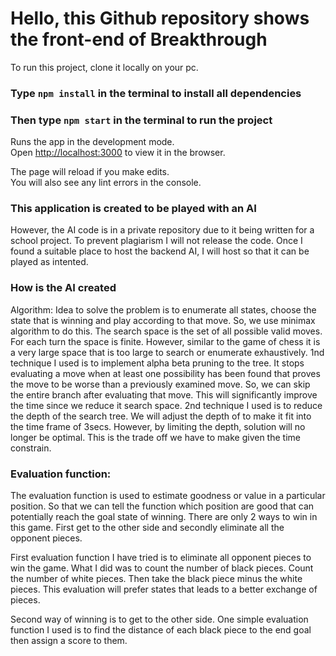 # Hello, this Github repository shows the front-end of Breakthrough

To run this project, clone it locally on your pc.

### Type `npm install` in the terminal to install all dependencies 
### Then type `npm start` in the terminal to run the project

Runs the app in the development mode.\
Open [http://localhost:3000](http://localhost:3000) to view it in the browser.

The page will reload if you make edits.\
You will also see any lint errors in the console.

### This application is created to be played with an AI

However, the AI code is in a private repository due to it being written for a school project.
To prevent plagiarism I will not release the code. Once I found a suitable place to host the backend AI, I will host so that 
it can be played as intented.

### How is the AI created
Algorithm:
Idea to solve the problem is to enumerate all states, choose the state that is winning and play according to that move. So, we use minimax algorithm to do this. The search space is the set of all possible valid moves. For each turn the space is finite. However, similar to the game of chess it is a very large space that is too large to search or enumerate exhaustively. 
1nd technique I used is to implement alpha beta pruning to the tree. It stops evaluating a move when at least one possibility has been found that proves the move to be worse than a previously examined move. So, we can skip the entire branch after evaluating that move. This will significantly improve the time since we reduce it search space.
2nd technique I used is to reduce the depth of the search tree. We will adjust the depth of to make it fit into the time frame of 3secs. However, by limiting the depth, solution will no longer be optimal. This is the trade off we have to make given the time constrain.

### Evaluation function:
The evaluation function is used to estimate goodness or value in a particular position. So that we can tell the function which position are good that can potentially reach the goal state of winning.
There are only 2 ways to win in this game. First get to the other side and secondly eliminate all the opponent pieces.

First evaluation function I have tried is to eliminate all opponent pieces to win the game. What I did was to count the number of black pieces. Count the number of white pieces. Then take the black piece minus the white pieces.
This evaluation will prefer states that leads to a better exchange of pieces. 

Second way of winning is to get to the other side. One simple evaluation function I used is to find the distance of each black piece to the end goal then assign a score to them. 


